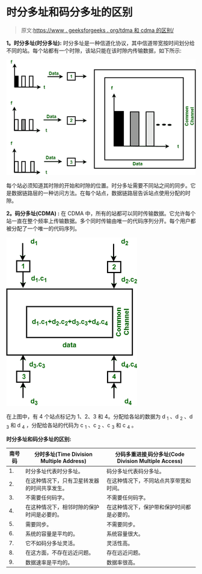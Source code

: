 # 时分多址和码分多址的区别

> 原文:[https://www . geeksforgeeks . org/tdma 和 cdma 的区别/](https://www.geeksforgeeks.org/difference-between-tdma-and-cdma/)

**1。时分多址(时分多址):**
时分多址是一种信道化协议，其中信道带宽按时间划分给不同的站。每个站都有一个时隙，该站只能在该时隙内传输数据，如下所示:

![](img/a56d9a974d69ca23acfbe79fa60b2fdc.png)

每个站必须知道其时隙的开始和时隙的位置。时分多址需要不同站之间的同步。它是数据链路层的一种访问方法。在每个站点，数据链路层告诉站点使用分配的时隙。

**2。码分多址(CDMA) :**
在 CDMA 中，所有的站都可以同时传输数据。它允许每个站一直在整个频率上传输数据。多个同时传输由唯一的代码序列分开。每个用户都被分配了一个唯一的代码序列。

![](img/0cc33426d9d742f57c63878a44280df2.png)

在上图中，有 4 个站点标记为 1、2、3 和 4。分配给各站的数据为 d <sub>1</sub> 、d <sub>2</sub> 、d <sub>3</sub> 和 d <sub>4</sub> ，分配给各站的代码为 c <sub>1</sub> 、c <sub>2</sub> 、c <sub>3</sub> 和 c <sub>4</sub> 。

**时分多址和码分多址的区别:**

<center>

| 南号码 | 分时多址(Time Division Multiple Address) | 分码多重进接ˌ码分多址(Code Division Multiple Access) |
| --- | --- | --- |
| 1. | 时分多址代表时分多址。 | 码分多址代表码分多址。 |
| 2. | 在这种情况下，只有卫星转发器的时间共享发生。 | 在这种情况下，不同站点共享带宽和时间。 |
| 3. | 不需要任何码字。 | 不需要任何码字。 |
| 4. | 在这种情况下，相邻时隙的保护时间是必要的。 | 在这种情况下，保护带和保护时间都是必要的。 |
| 5. | 需要同步。 | 不需要同步。 |
| 6. | 系统的容量是平均的。 | 系统容量很大。 |
| 7. | 它不如码分多址灵活。 | 灵活性高。 |
| 8. | 在这方面，不存在远近问题。 | 存在远近问题。 |
| 9. | 数据速率是平均的。 | 数据率很高。 |

</center>
